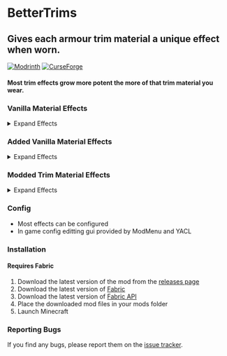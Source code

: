 BetterTrims
================
## Gives each armour trim material a unique effect when worn.

[![Modrinth](https://img.shields.io/modrinth/dt/bettertrims?color=00AF5C&label=downloads&logo=modrinth)](https://modrinth.com/mod/bettertrims)
[![CurseForge](https://cf.way2muchnoise.eu/full_821752_downloads.svg)](https://curseforge.com/minecraft/mc-mods/better-trims)

#### Most trim effects grow more potent the more of that trim material you wear.

### Vanilla Material Effects
<details>
  <summary>Expand Effects</summary>
  
- Quartz
    - Increase bonus experience gained.
- Iron
  - Increase your mining speed. (full set + efficiency 5 netherite pick + haste 2 can instantly mine deepslate).
- Netherite
  - Can't be destroyed by lava or fire, grants damage reduction to fire/lava.
- Redstone
  - Increase your movement speed.
- Copper
  - Swim faster (does not stack with depth strider or dolphin's grace).
- Gold
  - Piglins ignore you.
- Emerald
  - Provides a discount on trades with villagers.
- Diamond
  - Grants extra damage reduction.
- Lapis
  - Pieces are more enchantable.
- Amethyst
  - Chance per piece per second to reduce the duration of a negative potion effect by 1 second, or increase the duration of a positive potion effect by 1 second.
</details>

### Added Vanilla Material Effects
<details>
  <summary>Expand Effects</summary>
  
- Coal
  - Players within 5 blocks will double the cooking speed of furnaces 
- Dragons Breath
  - Share your active potion effects with nearby entities
- Chorus Fruit
  - Chance to dodge attacks from end creatures and tp a short distance
- Echo Shard
  - Reduce the range of detection from skulk sensors 
- Ender Pearl
  - Chance to dodge any damage and tp a short distance
  - Take damage from water and rain
- Fire Charge
  - Entities that hit you will be set ablaze
- Glowstone Dust
  - Chance on application to amplify positive potions by 1 level
- Leather
  - Increase the step height of the wearer
- Nether Brick
  - 2 Trims make blazes ignore you
  - 4 Trims make wither skeletons ignore you but Piglins become enraged 
- Prismarine Shard
  - Guardians ignore you
  - 4 Trims make you immune to the mining fatigue effect from elder guardians
- Rabbit Hide
  - Passive animals don't flee from you, even when struck
- Slime Ball
  - You take less fall damage but take more knockback 
- Enchanted Golden Apple
  - Over time you are granted absorption hearts up to a max
</details>

### Modded Trim Material Effects
<details>
  <summary>Expand Effects</summary>
  
- Platinum
  - Illagers ignore you.
- Silver:
  - Stronger at Night
  - Minor buffs to movement speed, jump height, attack damage, attack speed, damage reduction and improved vision.
</details>

### Config
- Most effects can be configured
- In game config editting gui provided by ModMenu and YACL

### Installation
#### Requires Fabric
1. Download the latest version of the mod from the [releases page](https://modrinth.com/mod/bettertrims/versions)
2. Download the latest version of [Fabric](https://fabricmc.net/use/)
3. Download the latest version of [Fabric API](https://www.curseforge.com/minecraft/mc-mods/fabric-api)
4. Place the downloaded mod files in your mods folder
5. Launch Minecraft

### Reporting Bugs
If you find any bugs, please report them on the [issue tracker](https://github.com/Benjamin-Norton/BetterTrims/issues).
